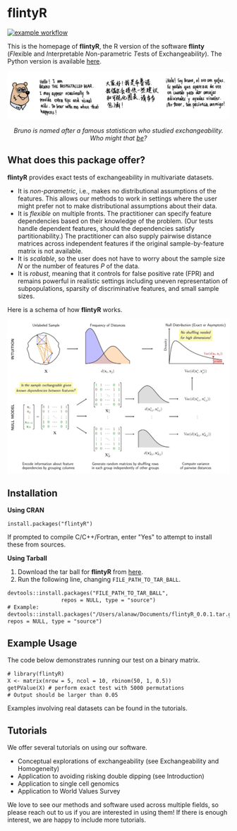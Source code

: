 # **flintyR** 

<!-- badges: start -->
[![example workflow](https://github.com/alanaw1/flintyR/actions/workflows/pkgdown.yaml/badge.svg)](https://github.com/alanaw1/flintyR/actions/workflows/pkgdown.yaml)
<!-- badges: end -->

This is the homepage of **flintyR**, the R version of the software **flinty** (*Fl*exible and *I*nterpretable *N*on-parametric *T*ests of Exchangeabilit*y*). The Python version is available [here](https://songlab-cal.github.io/flinty). 

![Bruno appears](bruno_intro.png)
<p align="center">
<i>
Bruno is named after a famous statistican who studied exchangeability. Who might that <a href="http://www.brunodefinetti.it/">be</a>?
</i>
</p>

## **What does this package offer?**

**flintyR** provides exact tests of exchangeability in multivariate datasets. 

- It is *non-parametric*, i.e., makes no distributional assumptions of the features. This allows our methods to work in settings where the user might prefer not to make distributional assumptions about their data.   
- It is *flexible* on multiple fronts. The practitioner can specify feature dependencies based on their knowledge of the problem. (Our tests handle dependent features, should the dependencies satisfy partitionability.) The practitioner can also supply pairwise distance matrices across independent features if the original sample-by-feature matrix is not available.  
- It is *scalable*, so the user does not have to worry about the sample size $N$ or the number of features $P$ of the data. 
- It is *robust*, meaning that it controls for false positive rate (FPR) and remains powerful in realistic settings including uneven representation of subpopulations, sparsity of discriminative features, and small sample sizes.   

Here is a schema of how **flintyR** works.

![Schema](standalone_6.jpg)

## **Installation**

**Using CRAN**

```
install.packages("flintyR")
```

If prompted to compile C/C++/Fortran, enter "Yes" to attempt to install these from sources. 

**Using Tarball**

1. Download the tar ball for **flintyR** from [here](https://github.com/songlab-cal/flinty/tree/main/software/R).
2. Run the following line, changing `FILE_PATH_TO_TAR_BALL`. 

```
devtools::install.packages("FILE_PATH_TO_TAR_BALL",
                 repos = NULL, type = "source")
# Example: devtools::install.packages("/Users/alanaw/Documents/flintyR_0.0.1.tar.gz", repos = NULL, type = "source")
```

## **Example Usage**

The code below demonstrates running our test on a binary matrix. 

```
# library(flintyR)
X <- matrix(nrow = 5, ncol = 10, rbinom(50, 1, 0.5))
getPValue(X) # perform exact test with 5000 permutations
# Output should be larger than 0.05
```

Examples involving real datasets can be found in the tutorials.

## **Tutorials**

We offer several tutorials on using our software.

- Conceptual explorations of exchangeability (see Exchangeability and Homogeneity)
- Application to avoiding risking double dipping (see Introduction)
- Application to single cell genomics 
- Application to World Values Survey 

We love to see our methods and software used across multiple fields, so please reach out to us if you are interested in using them! If there is enough interest, we are happy to include more tutorials.    

